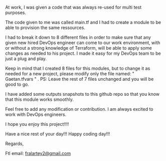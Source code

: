 At work, I was given a code that was always re-used for multi test purposes. 

The code given to me was called main.tf and I had to create a module to be able to provision the same ressources.

I had to break it down to 8 different files in order to make sure that any given new hired DevOps engineer can come to our work environment, with or without a strong knowledge of Terraform, will be able to apply some changes as needed to his project. I made it easy for my DevOps team to be just a plug and play.

Keep in mind that I created 8 files for this modules, but to change it as needed for a new project, please modify only the file named: " Gaetan.tfvars " . 
PS: Leave the rest of 7 files unchanged and you will be good to go.

I have added some outputs snapshots to this github repo so that you know that this module works smoothly.

Feel free to add any modification or contribution. 
I am always excited to work with DevOps engineers.

I hope you enjoy this project!!!!

Have a nice rest of your day!!!
Happy coding day!!!

Regards, 

Ftl
email: fralartey2@gmail.com



